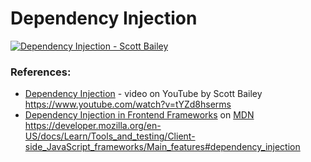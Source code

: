 # Dependency Injection



[![Dependency Injection - Scott Bailey](https://img.youtube.com/vi/tYZd8hserms/maxresdefault.jpg)](https://www.youtube.com/watch?v=tYZd8hserms)


### References:

* [Dependency Injection](https://www.youtube.com/watch?v=tYZd8hserms) - video on YouTube by Scott Bailey  
https://www.youtube.com/watch?v=tYZd8hserms
* [Dependency Injection in Frontend Frameworks](https://developer.mozilla.org/en-US/docs/Learn/Tools_and_testing/Client-side_JavaScript_frameworks/Main_features#dependency_injection) on [MDN](https://developer.mozilla.org/en-US/)  https://developer.mozilla.org/en-US/docs/Learn/Tools_and_testing/Client-side_JavaScript_frameworks/Main_features#dependency_injection
